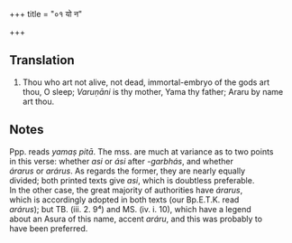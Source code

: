 +++
title = "०१ यो न"

+++
## Translation
1. Thou who art not alive, not dead, immortal-embryo of the gods art  
thou, O sleep; *Varuṇāni* is thy mother, Yama thy father; Araru by name  
art thou.

## Notes
Ppp. reads *yamaṣ pitā*. The mss. are much at variance as to two points  
in this verse: whether *asi* or *ási* after *-garbhás*, and whether  
*árarus* or *arárus*. As regards the former, they are nearly equally  
divided; both printed texts give *asi*, which is doubtless preferable.  
In the other case, the great majority of authorities have *árarus*,  
which is accordingly adopted in both texts (our Bp.E.T.K. read  
*arárus*); but TB. (iii. 2. 9⁴) and MS. (iv. i. 10), which have a legend  
about an Asura of this name, accent *aráru*, and this was probably to  
have been preferred.

